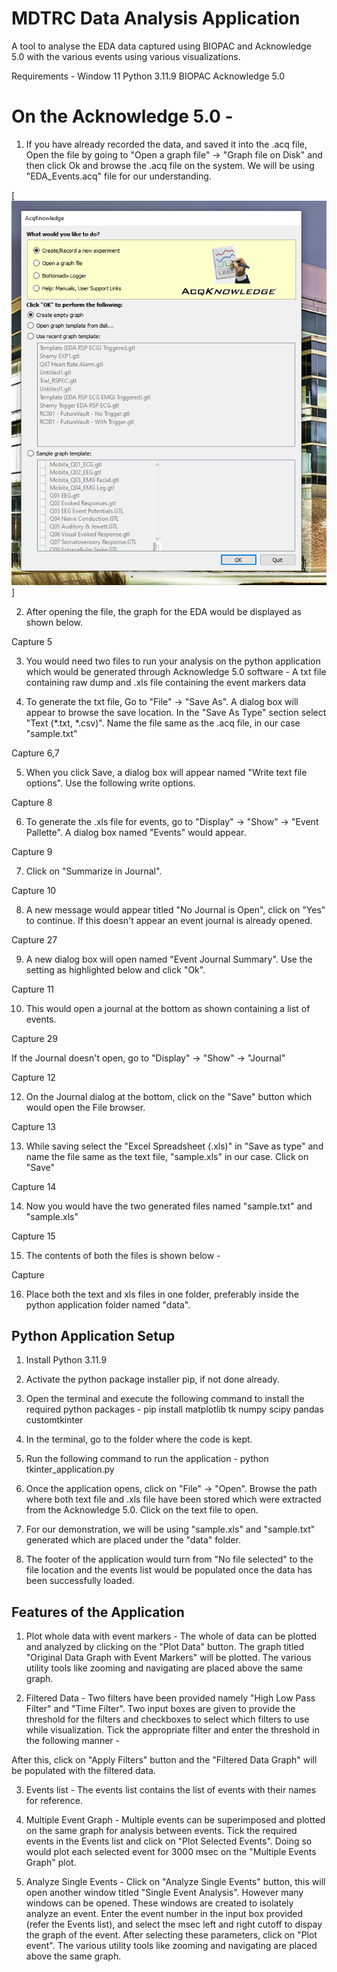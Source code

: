 # MDTRC Data Analysis Application

A tool to analyse the EDA data captured using BIOPAC and Acknowledge 5.0 with the various events using various visualizations.

Requirements - 
  Window 11 
  Python 3.11.9
  BIOPAC
  Acknowledge 5.0


# On the Acknowledge 5.0 - 

1. If you have already recorded the data, and saved it into the .acq file, Open the file by going to "Open a graph file" -> "Graph file on Disk" and then click Ok and browse the .acq file on the system. 
We will be using "EDA_Events.acq" file for our understanding.

[<img src="./samples/Capture1.PNG">]

2. After opening the file, the graph for the EDA would be displayed as shown below.

Capture 5

3. You would need two files to run your analysis on the python application which would be generated through Acknowledge 5.0 software - A txt file containing raw dump and .xls file containing the event markers data

4. To generate the txt file, Go to "File" -> "Save As". A dialog box will appear to browse the save location. In the "Save As Type" section select "Text (*.txt, *.csv)". Name the file same as the .acq file, in our case "sample.txt"

Capture 6,7

5. When you click Save, a dialog box will appear named "Write text file options". Use the following write options.

Capture 8

6. To generate the .xls file for events, go to "Display" -> "Show" -> "Event Pallette". A dialog box named "Events" would appear.

Capture 9

7.  Click on "Summarize in Journal".

Capture 10

8. A new message would appear titled "No Journal is Open", click on "Yes" to continue. If this doesn't appear an event journal is already opened. 

Capture 27

9. A new dialog box will open named "Event Journal Summary". Use the setting as highlighted below and click "Ok".

Capture 11

10. This would open a journal at the bottom as shown containing a list of events.

Capture 29

If the Journal doesn't open, go to "Display" -> "Show" -> "Journal"

Capture 12

12. On the Journal dialog at the bottom, click on the "Save" button which would open the File browser. 

Capture 13

13. While saving select the "Excel Spreadsheet (.xls)" in "Save as type" and name the file same as the text file, "sample.xls" in our case. Click on "Save"

Capture 14

14. Now you would have the two generated files named "sample.txt" and "sample.xls"

Capture 15

15. The contents of both the files is shown below - 

Capture 

16. Place both the text and xls files in one folder, preferably inside the python application folder named "data".

## Python Application Setup

1. Install Python 3.11.9

2. Activate the python package installer pip, if not done already.

3. Open the terminal and execute the following command to install the required python packages - 
  pip install matplotlib tk numpy scipy pandas customtkinter

4. In the terminal, go to the folder where the code is kept.

5. Run the following command to run the application - 
  python tkinter_application.py

6. Once the application opens, click on "File" -> "Open". Browse the path where both text file and .xls file have been stored which were extracted from the Acknowledge 5.0. Click on the text file to open.

7. For our demonstration, we will be using "sample.xls" and "sample.txt" generated which are placed under the "data" folder.

7. The footer of the application would turn from "No file selected" to the file location and the events list would be populated once the data has been successfully loaded.


## Features of the Application 

1. Plot whole data with event markers - The whole of data can be plotted and analyzed by clicking on the "Plot Data" button. The graph titled "Original Data Graph with Event Markers" will be plotted. The various utility tools like zooming and navigating are placed above the same graph.

2. Filtered Data - Two filters have been provided namely "High Low Pass Filter" and "Time Filter". Two input boxes are given to provide the threshold for the filters and checkboxes to select which filters to use while visualization. Tick the appropriate filter and enter the threshold in the following manner - 

After this, click on "Apply Filters" button and the "Filtered Data Graph" will be populated with the filtered data.

3. Events list - The events list contains the list of events with their names for reference.

4. Multiple Event Graph - Multiple events can be superimposed and plotted on the same graph for analysis between events. Tick the required events in the Events list and click on "Plot Selected Events". Doing so would plot each selected event for 3000 msec on the "Multiple Events Graph" plot.

5. Analyze Single Events - Click on "Analyze Single Events" button, this will open another window titled "Single Event Analysis". However many windows can be opened. These windows are created to isolately analyze an event. Enter the event number in the input box provided (refer the Events list), and select the msec left and right cutoff to dispay the graph of the event. After selecting these parameters, click on "Plot event". The various utility tools like zooming and navigating are placed above the same graph.
